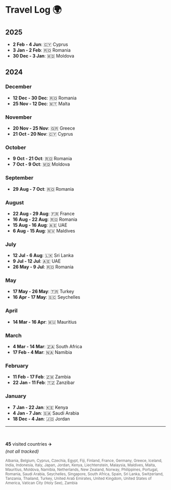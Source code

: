 # Travel Log 🌍

## 2025
- **2 Feb - 4 Jun**: 🇨🇾 Cyprus
- **3 Jan - 2 Feb**: 🇷🇴 Romania
- **30 Dec - 3 Jan**: 🇲🇩 Moldova

## 2024

### December
- **12 Dec - 30 Dec**: 🇷🇴 Romania
- **25 Nov - 12 Dec**: 🇲🇹 Malta

### November
- **20 Nov - 25 Nov**: 🇬🇷 Greece
- **21 Oct - 20 Nov**: 🇨🇾 Cyprus

### October
- **9 Oct - 21 Oct**: 🇷🇴 Romania
- **7 Oct - 9 Oct**: 🇲🇩 Moldova

### September
- **29 Aug - 7 Oct**: 🇷🇴 Romania

### August
- **22 Aug - 29 Aug**: 🇫🇷 France
- **16 Aug - 22 Aug**: 🇷🇴 Romania
- **15 Aug - 16 Aug**: 🇦🇪 UAE
- **6 Aug - 15 Aug**: 🇲🇻 Maldives

### July
- **12 Jul - 6 Aug**: 🇱🇰 Sri Lanka
- **9 Jul - 12 Jul**: 🇦🇪 UAE
- **26 May - 9 Jul**: 🇷🇴 Romania

### May
- **17 May - 26 May**: 🇹🇷 Turkey
- **16 Apr - 17 May**: 🇸🇨 Seychelles

### April
- **14 Mar - 16 Apr**: 🇲🇺 Mauritius

### March
- **4 Mar - 14 Mar**: 🇿🇦 South Africa
- **17 Feb - 4 Mar**: 🇳🇦 Namibia

### February
- **11 Feb - 17 Feb**: 🇿🇲 Zambia
- **22 Jan - 11 Feb**: 🇹🇿 Zanzibar

### January
- **7 Jan - 22 Jan**: 🇰🇪 Kenya
- **4 Jan - 7 Jan**: 🇸🇦 Saudi Arabia
- **18 Dec - 4 Jan**: 🇯🇴 Jordan

----

<br/>

**45** visited countries ✈️  
_(not all tracked)_

<small style="color: #666;">Albania, Belgium, Cyprus, Czechia, Egypt, Fiji, Finland, France, Germany, Greece, Iceland, India, Indonesia, Italy, Japan, Jordan, Kenya, Liechtenstein, Malaysia, Maldives, Malta, Mauritius, Moldova, Namibia, Netherlands, New Zealand, Norway, Philippines, Portugal, Romania, Saudi Arabia, Seychelles, Singapore, South Africa, Spain, Sri Lanka, Switzerland, Tanzania, Thailand, Turkey, United Arab Emirates, United Kingdom, United States of America, Vatican City (Holy See), Zambia</small>
